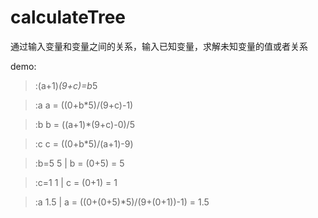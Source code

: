 # calculateTree
通过输入变量和变量之间的关系，输入已知变量，求解未知变量的值或者关系

demo:

>:(a+1)*(9+c)=b*5

>:a
 a = ((0+b*5)/(9+c)-1)


>:b
 b = ((a+1)*(9+c)-0)/5


>:c
 c = ((0+b*5)/(a+1)-9)


>:b=5
 5 | b = (0+5) = 5


>:c=1
 1 | c = (0+1) = 1


>:a
 1.5 | a = ((0+(0+5)*5)/(9+(0+1))-1) = 1.5